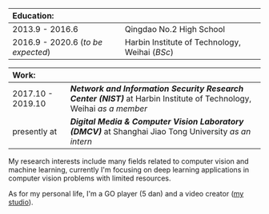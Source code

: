 |**Education:** | |
| :-------------  | :------------- |
|2013.9 - 2016.6 | Qingdao No.2 High School |
|2016.9 - 2020.6 (*to be expected*) | Harbin Institute of Technology, Weihai (*BSc*) |

| **Work:** | |
| :-------------  | :------------- |
|2017.10 - 2019.10 | ***Network and Information Security Research Center (NIST)*** at Harbin Institute of Technology, Weihai *as a member*|
|presently at | ***Digital Media & Computer Vision Laboratory (DMCV)*** at Shanghai Jiao Tong University *as an intern*|

My research interests include many fields related to computer vision and machine learning, currently I'm focusing on deep learning applications in computer vision problems with limited resources.

As for my personal life, I'm a GO player (5 dan) and a video creator ([my studio](http://www.xianstudio.cn)).
